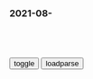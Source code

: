 ### 2021-08-　

```note
```

<table id="tbc" style="white-space:pre-wrap">
</table>
<button onclick="toggleb()">toggle</button>
<button onclick="loadparse()">loadparse</button>
<br>
<!-- 🌸<br>🍅-　-🍑<hr>🍀 --> <textarea rows="30" cols="100" style="display: none" id="tar">

从赚钱的四层境界，来看如何能赚更多的钱？你在哪一层境界呢？【心河摆渡】_哔哩哔哩_bilibili
https://www.bilibili.com/video/BV1934y1Q7Eu

2021/9/13下午3:38:24

【2020二十期】联合g五大流氓有多没下限，小gj有什么办法对付他们吗 - YouTube
https://www.youtube.com/watch?v=0Yk1w8Ed2yo

2021/9/13下午3:51:38

教你如何正确地说废话！_哔哩哔哩_bilibili
https://www.bilibili.com/video/BV1sg411j7rx

说废话首选要秉持的原则就是，你不能觉得字实在说废话，你要有很强的信念感。

要把说废话当成毕生的事业来做，要有一种展示生物多样性的责任感和使命感。要呈现出一种病历比学历后的状态。

比如朋友跟你抱怨，我新来的那个l导也太可爱（傻逼）了。你就可以回答说，是啊这也太萌（傻叉）了。可爱和萌就是一对同义词。

对方会被你的发言所迷惑，摸不准你的真实态度。二你在对方眼离的形象，也会一下子变得神秘起来，仿佛你就是一个时代的弄潮儿。

可能有的朋友没听懂我在说什么，就像没听懂我在说什么的朋友，一定没听懂一样。你只要领悟这个意思就好了。

最高明的废话，就是让别人看不出你说的，到底是不是废话。你可以使用一些专业的术语，和唬人的名词，来填充你的内容。具体的例子我就不举了

弹幕：去看新闻联播
弹幕：懂了，多看新闻联播

可以说正是因为有了废话的存在吗，我们的文化赛道才形成了闭环。我们每个人才能深度串联。

说废话为我们的语言赋能，降低了我们的阈值。

2021/8/29下午8:22:55

教你如何优雅地说废话！（进阶版）_哔哩哔哩_bilibili
https://www.bilibili.com/video/BV14L4y1e7Bb

难以想象，会看这种视频的是一群怎样的人。我当时就不建议你们出院。

2021/8/30下午2:19:39

一习话
http://news.cnr.cn/mryxh/images/banner.jpg

文化赛道领跑者
http://www.hangzhou.gov.cn/art/2021/3/23/art_812262_59031648.html

2021/8/29下午8:41:11

听君一席话，白读十年书
https://baijiahao.baidu.com/s?id=1708607936274453716&wfr=spider&for=pc

让电影成为现实的，正是我们自己。/ 电影《1984》

依赖流行语的表达习惯最终导向了脑袋的懒惰，正如乔治 · 奥威尔在《1984》的警告：减少词汇量，缩小思想范围，最终没有词汇表达。

y余大师
废话就是艺术的观点也只有当代你们这些学渣才能讲出来，因为除了说废话你们没什么可说的。你看经书里有一句废话吗？

2021/8/30下午1:26:01

xjp在zyzz局第二十四次集体学习时强调深刻认识推进量子科技发展重大意义加强量子科技发展战略谋划和系统布局
https://baijiahao.baidu.com/s?id=1680785168085853521&wfr=spider&for=pc

战胜疫情，科技是“撒手锏”
https://baijiahao.baidu.com/s?id=1661468775081730255&wfr=spider&for=pc

提高治愈率、降低病亡率，

2021/8/30下午1:55:46

zs记关于区块链的讲话，你真的看懂了吗？-科技新闻-zg科技网首页
http://stdaily.com/index/kejixinwen/2019-10/27/content_807845.shtml

2021/8/30下午2:00:02

鸟耳机，一只耳
https://www.bing.com/th?id=OHR.Mpumalanga_ZH-CN9666962271_tmb.jpg

原来，“容嬷嬷”才是好人
https://baijiahao.baidu.com/s?id=1709253236210216837&wfr=spider&for=pc

她不断思考，为什么容嬷嬷要如此拼命地帮助皇后？为什么能做出一系列愚昧地举动？

最后，她通过自己的理解，在小本上写出了《容嬷嬷小传》。

她觉得，容嬷嬷无亲无靠，除了护主，也是把皇后当成了亲人。
http://pic.rmb.bdstatic.com/bjh/news/075b5319a7dbf025a64f207c72b278ce.gif

因为《还珠格格》的热播，给李明启的生活一度带来尴尬，去市场买菜被小贩扔鸡蛋，坐公交被挤兑。

她回忆，2000年自己打车去参加一场活动时，开到一半，司机冷冷发问：“你是演员吗？是演容嬷嬷那个演员吗？”

李明启承认后，司机又说：“早知道是，我肯定不拉你了。你真是气死我了！当时要不是我媳妇拦着，我差点把电视机给砸喽。

2021/8/28下午8:21:32

韩国官员台前宣扬保障人权，身后职员为其跪地撑伞……
https://baijiahao.baidu.com/s?id=1709303364724269550&wfr=spider&for=pc

韩g网m发声声讨。

“保护了377名外g人的人q，却无视了自己gj随行人员的人q。真是精彩的场面啊，呵呵。

暗香浮动678
人家只是为了不让正面的摄像师拍到两个人而已！到处污蔑有意思吗？看看自己吧

Ilikemeatball
申遗申遗！

2021/8/28下午7:43:23

[NHK纪录片][仇恨的深化 战争与宣传][SP 20150807] – 诸神字幕组
https://subs.kamigami.org/92549.html

太平洋战争当中，美日两国在战争宣传上投入巨大，也收获颇丰。原本并不存在的仇恨是如何被创造出来，又如何一步步深化的？从本期纪录片中可以管窥一二。

2021/8/28下午7:38:17

荷兰史：浅析爱g者运动的兴起过程
https://baijiahao.baidu.com/s?id=1686866095757468050&wfr=spider&for=pc

爱g者”的支持 者们身披黑色的羽衣，佩戴黑色的丝带并且结成“V”字形，以象征荷兰文中的“Vrijheid”，与那些身披橘色羽衣的奥伦治家族的支持者们对峙。

2021/8/28下午6:08:11

你那么孤独，却说一个人真好
http://haokan.baidu.com/v?vid=4763393030198193218

果然出事了！电影《八佰》还没在东京上映，日本人就开始不老实了
https://baijiahao.baidu.com/s?id=1709217559300802699&wfr=spider&for=pc

hibank888
我爱日本，我向往日本，我就要去日本，我要拥抱全日本，我的名字叫东风导弹！

614赞

2021/8/27下午9:13:04

zg大案纪实：重qh帮女老大贪色放纵，“圈养”16名小鲜肉_腾讯新闻
https://new.qq.com/rain/a/20201020A0AA8G00

2021/8/27下午5:28:48

被罚2.99亿！一直在喊冤的郑爽表示不复议不起诉_娱乐频道_zh网
https://ent.china.com/gundong/11015422/20210827/39933570.html

2021/8/27下午5:12:11

杭z杀妻案被告人提起上诉，曾庭审中宣称不上诉，原来恶魔也怕死_腾讯新闻
https://new.qq.com/omn/20210820/20210820A09OK200.html

2021/8/27下午5:30:50

为何莫斯科公审的被告都主动认罪？只因斯大林这条残酷法令！
https://baijiahao.baidu.com/s?id=1584689658069601377&wfr=spider&for=pc

2021/8/27下午5:28:12

如何看待商鞅的《商君书》之驭民五术-愚m，弱m，疲m，辱m，贫m？ - 知乎
https://www.zhihu.com/question/459528799

除非是心理变态，没有人会绞尽脑汁的想各种办法自己整自己，法家愚m，弱m，疲m，辱m，贫m，说明它不把自己当做mz的一员，而是来自和mz截然分割，而且高高在上，俯视mz的另一个阶层。

https://lupic.cdn.bcebos.com/20210629/3309094_14.jpg

2021/8/27下午4:49:04

不敢相信，zg还有这样封建的地方！`龘龘囗`
https://baijiahao.baidu.com/s?id=1709132984260017408

影视剧就是全中国最封建的地方；

g产剧正在以财富地位分配颜值，又以颜值分配道德和未来；

永远是大钱胜小钱，有钱胜没钱，嫡出压庶出，正室压侧室；

左翼电影千辛万苦把清白的良心还给了底层，然后一百年不到，我们的影视剧又把心机和穷人，天真和富人进行了链接；

在g产剧中，皇帝、总裁、渣男成了最有效的人设：因为他们的爱情是不需要铺陈和解释的，我们的传统文化中，女人爱上这些角色是一种天性、从来不需要理由。

https://pic.rmb.bdstatic.com/bjh/down/e7805ecc2b62eddf09d74a5f6336126b.gif
《欢乐颂》中安迪只喝依云水的「富人」设定

https://pics6.baidu.com/feed/f2deb48f8c5494eefdc99f05f0d0e5f798257ef5.jpeg?token=77211a7e9b5229de10e36f300c33618b
https://pics3.baidu.com/feed/0e2442a7d933c89527e1bc5a0f3676f982020026.jpeg?token=f91c996957b7debf0609a37a7155d1e7
https://pics3.baidu.com/feed/adaf2edda3cc7cd92f00f76ae5242436b80e9107.jpeg?token=426f843a894f781bcf366a261378aa66
Papi酱在自制视频中也讽刺如今文艺作品的评论氛围正在被日益压缩

2021/8/27下午3:22:34

新j这里是zg蚊子最多的地方！边防战士被咬休克，军犬被咬死，蚊子的尸体每天清理好几垃圾袋！|m族|蒙g|少数民族|南j|w吾尔_网易订阅
https://www.163.com/dy/article/GIBMN02J0515GFNQ.html

https://nimg.ws.126.net/?url=http%3A%2F%2Fdingyue.ws.126.net%2F2021%2F0826%2Fb42735c1j00qyg16f000xd200i200j6g00i200j6.jpg&thumbnail=650x2147483647&quality=80&type=jpg

在这里生活是一件十分艰苦的事，在室外还好，在室外就必须全副武装，把身体包裹得严严实实的，甚至比防蜜蜂叮咬还要严实。

2021/8/27下午3:14:52

逃生保命结，但愿一辈子不用，可我必须要熟练的一种绳结_哔哩哔哩_bilibili
https://www.bilibili.com/video/BV11b4y1U7jh

2021/8/27下午1:17:42

刘世j：杀富济贫的结果是大家一块受穷_腾讯财经_腾讯网
https://finance.qq.com/original/caijingzhiku/LSJ.html

2021/8/27上午11:21:37

z财办释疑共同富裕：不搞“杀富济贫”，自愿三次分配
https://baijiahao.baidu.com/s?id=1709178651236966936&wfr=spider&for=pc

2021/8/27上午11:22:19

#宗介和波妞的爱情#波妞终于便·变成人类，和宗介幸福的在一起了,动漫漫画,动漫漫画,好看视频
https://haokan.baidu.com/v?vid=3634887912094591047&sfrom=baidu-feed

悬崖边的金鱼姬

2021/8/27上午11:17:18

强哥的自拍也是很帅的！,动漫,国产动漫,好看视频
https://haokan.baidu.com/v?vid=10988388144338637847&sfrom=baidu-feed

强哥yyds

2021/8/27上午10:29:39

</textarea> <!-- 🍀<br>🍑-　-🍅<hr>🌸 -->

```tip
```

<script src="https://cdn.jsdelivr.net/npm/jquery@3.5.1/dist/jquery.min.js"></script>

<link rel="stylesheet" href="https://cdn.jsdelivr.net/gh/fancyapps/fancybox@3.5.7/dist/jquery.fancybox.min.css" />
<script src="https://cdn.jsdelivr.net/gh/fancyapps/fancybox@3.5.7/dist/jquery.fancybox.min.js"></script>

<script type="text/javascript">

var __urlRegex = /(\b(https?|ftp|file):\/\/[-A-Z0-9+&@#\/%?=~_|!:,.;]*[-A-Z0-9+&@#\/%=~_|])/ig;
var __imgRegex = /\.(?:jpe?g|gif|png)$/i;

loadparse();

function parseURL($string){

    var exp = __urlRegex;
    return $string.replace(exp,function(match){
            __imgRegex.lastIndex=0;
            if(__imgRegex.test(match)){
                return '<a data-fancybox="gallery" href="' + match.replace("/p=700", "")
                 + '"><img src="' + match.replace("/p=700", "/p=160x200")+'" width="64"></a>';
            }
            else{
                return '<a href="' + match + '" target="_blank">' + match + '</a>';
            }
        }
    );
}

function loadparse() {
  tbc.innerHTML = parseURL(tar.value);
}

function toggleb() {
  var x = document.getElementById("tar");
  if (x.style.display === "none") {
    x.style.display = "";
  } else {
    x.style.display = "none";
  }
}

</script>
